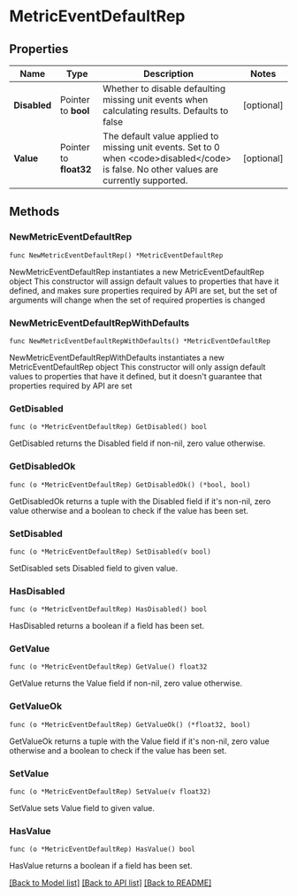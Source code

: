 # MetricEventDefaultRep

## Properties

Name | Type | Description | Notes
------------ | ------------- | ------------- | -------------
**Disabled** | Pointer to **bool** | Whether to disable defaulting missing unit events when calculating results. Defaults to false | [optional] 
**Value** | Pointer to **float32** | The default value applied to missing unit events. Set to 0 when &lt;code&gt;disabled&lt;/code&gt; is false. No other values are currently supported. | [optional] 

## Methods

### NewMetricEventDefaultRep

`func NewMetricEventDefaultRep() *MetricEventDefaultRep`

NewMetricEventDefaultRep instantiates a new MetricEventDefaultRep object
This constructor will assign default values to properties that have it defined,
and makes sure properties required by API are set, but the set of arguments
will change when the set of required properties is changed

### NewMetricEventDefaultRepWithDefaults

`func NewMetricEventDefaultRepWithDefaults() *MetricEventDefaultRep`

NewMetricEventDefaultRepWithDefaults instantiates a new MetricEventDefaultRep object
This constructor will only assign default values to properties that have it defined,
but it doesn't guarantee that properties required by API are set

### GetDisabled

`func (o *MetricEventDefaultRep) GetDisabled() bool`

GetDisabled returns the Disabled field if non-nil, zero value otherwise.

### GetDisabledOk

`func (o *MetricEventDefaultRep) GetDisabledOk() (*bool, bool)`

GetDisabledOk returns a tuple with the Disabled field if it's non-nil, zero value otherwise
and a boolean to check if the value has been set.

### SetDisabled

`func (o *MetricEventDefaultRep) SetDisabled(v bool)`

SetDisabled sets Disabled field to given value.

### HasDisabled

`func (o *MetricEventDefaultRep) HasDisabled() bool`

HasDisabled returns a boolean if a field has been set.

### GetValue

`func (o *MetricEventDefaultRep) GetValue() float32`

GetValue returns the Value field if non-nil, zero value otherwise.

### GetValueOk

`func (o *MetricEventDefaultRep) GetValueOk() (*float32, bool)`

GetValueOk returns a tuple with the Value field if it's non-nil, zero value otherwise
and a boolean to check if the value has been set.

### SetValue

`func (o *MetricEventDefaultRep) SetValue(v float32)`

SetValue sets Value field to given value.

### HasValue

`func (o *MetricEventDefaultRep) HasValue() bool`

HasValue returns a boolean if a field has been set.


[[Back to Model list]](../README.md#documentation-for-models) [[Back to API list]](../README.md#documentation-for-api-endpoints) [[Back to README]](../README.md)


